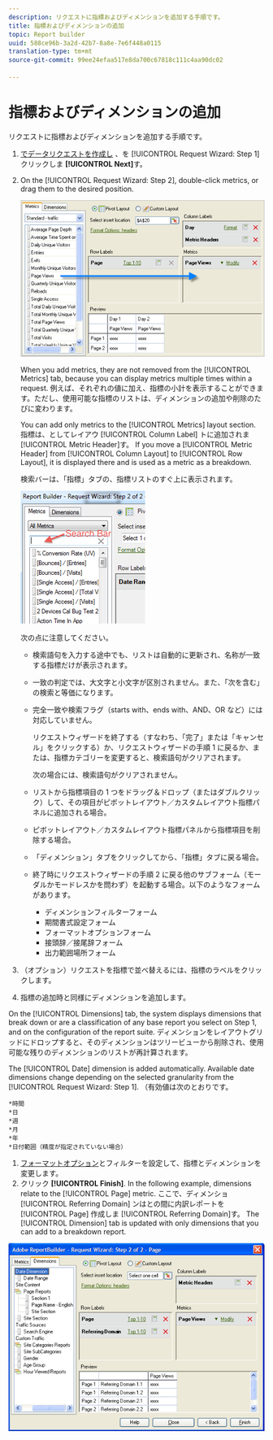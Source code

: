 ```yaml
---
description: リクエストに指標およびディメンションを追加する手順です。
title: 指標およびディメンションの追加
topic: Report builder
uuid: 588ce96b-3a2d-42b7-8a8e-7e6f448a0115
translation-type: tm+mt
source-git-commit: 99ee24efaa517e8da700c67818c111c4aa90dc02

---
```



# 指標およびディメンションの追加

リクエストに指標およびディメンションを追加する手順です。

1. [でデータリクエストを作成し](/help/analyze/report-builder/data-requests/data-requests.md) 、を [!UICONTROL Request Wizard: Step 1]クリックしま **[!UICONTROL Next]**&#x200B;す。
1. On the [!UICONTROL Request Wizard: Step 2], double-click metrics, or drag them to the desired position.

   ![ステップ情報](assets/adding_metrics.png)

   When you add metrics, they are not removed from the [!UICONTROL Metrics] tab, because you can display metrics multiple times within a request. 例えば、それぞれの値に加え、指標の小計を表示することができます。ただし、使用可能な指標のリストは、ディメンションの追加や削除のたびに変わります。

   You can add only metrics to the [!UICONTROL Metrics] layout section. 指標は、としてレイアウ [!UICONTROL Column Label] トに追加されま [!UICONTROL Metric Header]す。 If you move a [!UICONTROL Metric Header] from [!UICONTROL Column Layout] to [!UICONTROL Row Layout], it is displayed there and is used as a metric as a breakdown.

   検索バーは、「指標」タブの、指標リストのすぐ上に表示されます。

   ![](assets/search_bar_metric.png)

   次の点に注意してください。

   * 検索語句を入力する途中でも、リストは自動的に更新され、名称が一致する指標だけが表示されます。
   * 一致の判定では、大文字と小文字が区別されません。また、「次を含む」の検索と等価になります。
   * 完全一致や検索フラグ（starts with、ends with、AND、OR など）には対応していません。

      リクエストウィザードを終了する（すなわち、「完了」または「キャンセル」をクリックする）か、リクエストウィザードの手順 1 に戻るか、または、指標カテゴリーを変更すると、検索語句がクリアされます。

      次の場合には、検索語句がクリアされません。

   * リストから指標項目の 1 つをドラッグ＆ドロップ（またはダブルクリック）して、その項目がピボットレイアウト／カスタムレイアウト指標パネルに追加される場合。
   * ピボットレイアウト／カスタムレイアウト指標パネルから指標項目を削除する場合。
   * 「ディメンション」タブをクリックしてから、「指標」タブに戻る場合。
   * 終了時にリクエストウィザードの手順 2 に戻る他のサブフォーム（モーダルかモードレスかを問わず）を起動する場合。以下のようなフォームがあります。

      * ディメンションフィルターフォーム
      * 期間書式設定フォーム
      * フォーマットオプションフォーム
      * 接頭辞／接尾辞フォーム
      * 出力範囲場所フォーム

1. （オプション）リクエストを指標で並べ替えるには、指標のラベルをクリックします。
1. 指標の追加時と同様にディメンションを追加します。

On the [!UICONTROL Dimensions] tab, the system displays dimensions that break down or are a classification of any base report you select on Step 1, and on the configuration of the report suite. ディメンションをレイアウトグリッドにドロップすると、そのディメンションはツリービューから削除され、使用可能な残りのディメンションのリストが再計算されます。

The [!UICONTROL Date] dimension is added automatically. Available date dimensions change depending on the selected granularity from the [!UICONTROL Request Wizard: Step 1]. （有効値は次のとおりです。

    *時間
    *日
    *週
    *月
    *年
    *日付範囲（精度が指定されていない場合）

1. [フォーマットオプション](/help/analyze/report-builder/layout/t-format-display-headers.md)とフィルターを設定して、指標とディメンションを変更します。
1. クリック **[!UICONTROL Finish]**.
In the following example, dimensions relate to the [!UICONTROL Page] metric. ここで、ディメンショ [!UICONTROL Referring Domain] ンはとの間に内訳レポートを [!UICONTROL Page] 作成しま [!UICONTROL Referring Domain]す。 The [!UICONTROL Dimension] tab is updated with only dimensions that you can add to a breakdown report.

![](assets/page_pageview_02.png)
